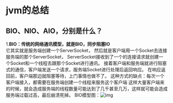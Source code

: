 # jvm的总结

## BIO、NIO、AIO，分别是什么？
1.**BIO：传统的网络通讯模型，就是BIO，同步阻塞IO**</br>
 它其实就是服务端创建一个ServerSocket， 然后就是客户端用一个Socket去连接服务端的那个ServerSocket， ServerSocket接收到了一个的连接请求就创建一个Socket和一个线程去跟那个Socket进行通讯。
接着客户端和服务端就进行阻塞式的通信，客户端发送一个请求，服务端Socket进行处理后返回响应。
在响应返回前，客户端那边就阻塞等待，上门事情也做不了。
这种方式的缺点：每次一个客户端接入，都需要在服务端创建一个线程来服务这个客户端
这样大量客户端来的时候，就会造成服务端的线程数量可能达到了几千甚至几万，这样就可能会造成服务端过载过高，最后崩溃死掉。
BIO模型图：![img]()
